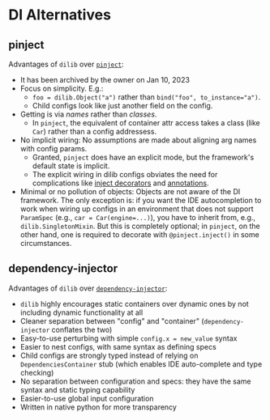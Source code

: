# DI Alternatives

## pinject

Advantages of `dilib` over [`pinject`](https://github.com/google/pinject):

- It has been archived by the owner on Jan 10, 2023
- Focus on simplicity. E.g.:
  - `foo = dilib.Object("a")` rather than `bind("foo", to_instance="a")`.
  - Child configs look like just another field on the config.
- Getting is via *names* rather than *classes*.
  - In `pinject`, the equivalent of container attr access
    takes a class (like `Car`) rather than a config addressess.
- No implicit wiring: No assumptions are made about aligning
arg names with config params.
  - Granted, `pinject` does have an explicit mode,
    but the framework's default state is implicit.
  - The explicit wiring in dilib configs obviates the need
  for complications like [inject decorators](https://github.com/google/pinject#safety)
  and [annotations](https://github.com/google/pinject#annotations).
- Minimal or no pollution of objects: Objects are not aware of
the DI framework. The only exception is:
if you want the IDE autocompletion to work when wiring up configs in an
environment that does not support `ParamSpec`
(e.g., `car = Car(engine=...)`), you have
to inherit from, e.g., `dilib.SingletonMixin`. But this is completely
optional; in `pinject`, on the other hand, one is required to
decorate with `@pinject.inject()` in some circumstances.

## dependency-injector

Advantages of `dilib` over [`dependency-injector`](https://github.com/ets-labs/python-dependency-injector):

- `dilib` highly encourages static containers over dynamic ones
by not including dynamic functionality at all
- Cleaner separation between "config" and "container"
(`dependency-injector` conflates the two)
- Easy-to-use perturbing with simple `config.x = new_value` syntax
- Easier to nest configs, with same syntax as defining specs
- Child configs are strongly typed instead of relying on
`DependenciesContainer` stub
(which enables IDE auto-complete and type checking)
- No separation between configuration and specs: they have the same
syntax and static typing capability
- Easier-to-use global input configuration
- Written in native python for more transparency
